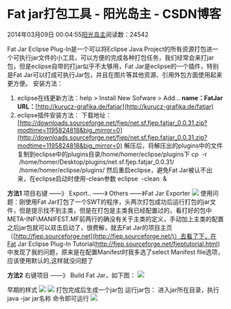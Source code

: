 
# Fat jar打包工具 - 阳光岛主 - CSDN博客

2014年03月09日 00:04:55[阳光岛主](https://me.csdn.net/sunboy_2050)阅读数：24542


Fat Jar Eclipse Plug-In是一个可以将Eclipse Java Project的所有资源打包进一个可执行jar文件的小工具，可以方便的完成各种打包任务，我们经常会来打jar包，但是eclipse自带的打jar似乎不太够用，Fat Jar是eclipse的一个插件，特别是Fat Jar可以打成可执行Jar包，并且在图片等其他资源、引用外包方面使用起来更方便。
安装方法：
1. eclipse在线更新方法：help > Install New Sofware > Add...
**name：**FatJar
**URL****：**[http://kurucz-grafika.de/fatjar](http://kurucz-grafika.de/fatjar)
2. eclipse插件安装方法：
下载地址：[http://downloads.sourceforge.net/fjep/net.sf.fjep.fatjar_0.0.31.zip?modtime=1195824818&big_mirror=0](http://downloads.sourceforge.net/fjep/net.sf.fjep.fatjar_0.0.31.zip?modtime=1195824818&big_mirror=0)
解压后，将解压出的plugins中的文件复制到eclipse中的plugins目录/home/homer/eclipse/plugins下
cp  -r  /home/homer/Desktop/plugins/net.sf.fjep.fatjar_0.0.31/  /home/homer/eclipse/plugins/
然后重启eclipse，避免Fat Jar被认不出来，在eclipse启动时使用-clean参数
eclipse  -clean  &

**方法1**
项目右键 ——》 Export.. ——》 Others ——》Fat Jar Exporter
![](https://img-blog.csdn.net/20140228111429171)
使用问题：刚使用Fat Jar打包了一个SWT的程序，头两次打包成功后运行打包的jar文件，但是提示找不到主类，但是在打包是主类我已经配置过的，看打好的包中META-INF\MANIFEST.MF前两行的确没有关于主类的定义，手动加上主类的配置之后jar包就可以双击启动了，很费解，就去Fat Jar的项目主页（[http://fjep.sourceforge.net](http://fjep.sourceforge.net/)）去看了下，在Fat Jar Eclipse Plug-In Tutorial(http://fjep.sourceforge.net/fjeptutorial.html)中发现了我的问题，原来是在配置Manifest时我多选了select Manifest file选项，应该使用默认的<createnew>,这样就没问题了

**方法2**
右键项目 ——》 Build Fat Jar，如下图：
![](https://img-blog.csdn.net/20140228111728671)

早期的样式
![](https://img-my.csdn.net/uploads/201209/14/1347595604_6957.png)
![](https://img-my.csdn.net/uploads/201209/14/1347595618_4695.png)
打包完成后生成一个jar包
运行jar包：
进入jar所在目录，执行java -jar jar名称 命令即可运行
![](https://img-my.csdn.net/uploads/201209/14/1347595630_1266.png)



